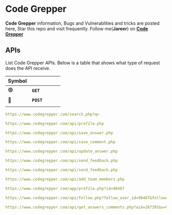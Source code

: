 # Code Grepper

**Code Grepper** information, Bugs and Vulnerablities and tricks are posted here, Star this repo and visit frequently. Follow me(**Jareer**) on **[Code Grepper][Profile]**


## APIs

List Code Grepper APIs. Below is a table that shows what type of request does the API receive.

| Symbol |  |   |   |   |
|---|---|---|---|---|
| 🟢 |  **`GET`** |   |   |   |
| 🔴 |  **`POST`** |   |   |   |
|   |   |   |   |   |

```yaml
https://www.codegrepper.com/search.php?q=
```

```yaml
https://www.codegrepper.com/api/profile.php
```

```yaml
https://www.codegrepper.com/api/save_answer.php
```

```yaml
https://www.codegrepper.com/api/save_comment.php
```

```yaml
https://www.codegrepper.com/api/update_answer.php
```

```yaml
https://www.codegrepper.com/api/send_feedback.php
```

```yaml
https://www.codegrepper.com/api/send_feedback.php
```

```yaml
https://www.codegrepper.com/api/add_team_members.php
```

```yaml
https://www.codegrepper.com/app/profile.php?id=98467
```

```yaml
https://www.codegrepper.com/api/follow.php?follow_user_id=98467&follow=1
```

```yaml
https://www.codegrepper.com/api/get_answers_comments.php?aid=287391&u=98467
```

[Profile]: https://www.codegrepper.com/app/profile.php?id=98467
